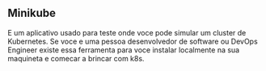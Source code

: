 ## Minikube
E um aplicativo usado para teste onde voce pode simular um cluster de Kubernetes. Se voce e uma pessoa desenvolvedor de software ou DevOps Engineer existe essa ferramenta para voce instalar localmente na sua maquineta e comecar a brincar com k8s.

